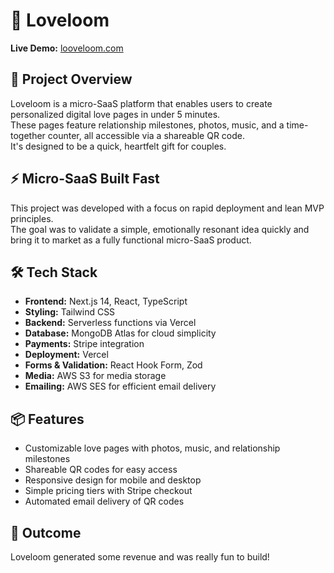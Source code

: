 # 💌 Loveloom

**Live Demo:** [looveloom.com](https://looveloom.com)

## 🧠 Project Overview

Loveloom is a micro-SaaS platform that enables users to create personalized digital love pages in under 5 minutes.  
These pages feature relationship milestones, photos, music, and a time-together counter, all accessible via a shareable QR code.  
It's designed to be a quick, heartfelt gift for couples.

## ⚡️ Micro-SaaS Built Fast

This project was developed with a focus on rapid deployment and lean MVP principles.  
The goal was to validate a simple, emotionally resonant idea quickly and bring it to market as a fully functional micro-SaaS product.

## 🛠️ Tech Stack

- **Frontend:** Next.js 14, React, TypeScript  
- **Styling:** Tailwind CSS  
- **Backend:** Serverless functions via Vercel
- **Database:** MongoDB Atlas for cloud simplicity
- **Payments:** Stripe integration  
- **Deployment:** Vercel  
- **Forms & Validation:** React Hook Form, Zod  
- **Media:** AWS S3 for media storage
- **Emailing:** AWS SES for efficient email delivery  

## 📦 Features

- Customizable love pages with photos, music, and relationship milestones  
- Shareable QR codes for easy access  
- Responsive design for mobile and desktop  
- Simple pricing tiers with Stripe checkout  
- Automated email delivery of QR codes  

## 🚀 Outcome

Loveloom generated some revenue and was really fun to build!
